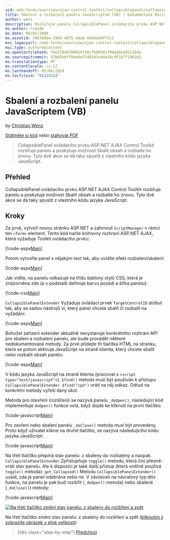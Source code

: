 ```yaml
---
uid: web-forms/overview/ajax-control-toolkit/collapsiblepanel/collapsing-and-expanding-a-panel-from-javascript-vb
title: Sbalení a rozbalení panelu JavaScriptem (VB) | Dokumentace Microsoftu
author: wenz
description: Rozšiřuje panelu CollapsiblePanel ovládacího prvku ASP.NET AJAX Control Toolkit a poskytuje možnost Sbalit obsah a rozbalte ho...
ms.author: riande
ms.date: 06/02/2008
ms.assetid: 298789b4-2964-49f5-a0a8-d4dbeb9ff2c2
msc.legacyurl: /web-forms/overview/ajax-control-toolkit/collapsiblepanel/collapsing-and-expanding-a-panel-from-javascript-vb
msc.type: authoredcontent
ms.openlocfilehash: f9e279e8700024f28cf589581f09a4bbd95118de
ms.sourcegitcommit: 51b01b6ff8edde57d8243e4da28c9f1e7f1962b2
ms.translationtype: MT
ms.contentlocale: cs-CZ
ms.lasthandoff: 05/06/2019
ms.locfileid: "65133514"
---
```

# <a name="collapsing-and-expanding-a-panel-from-javascript-vb"></a>Sbalení a rozbalení panelu JavaScriptem (VB)

by [Christian Wenz](https://github.com/wenz)

[Stáhněte si kód](http://download.microsoft.com/download/8/a/a/8aab3c3e-de6f-463f-805c-5fda567eef6e/CollapsiblePanel1.vb.zip) nebo [stahovat PDF](http://download.microsoft.com/download/b/6/a/b6ae89ee-df69-4c87-9bfb-ad1eb2b23373/collapsiblepanel1VB.pdf)

> CollapsiblePanel ovládacího prvku ASP.NET AJAX Control Toolkit rozšiřuje panelu a poskytuje možnost Sbalit obsah a rozbalte ho znovu. Tyto dvě akce se dá taky spustit z vlastního kódu jazyka JavaScript.

## <a name="overview"></a>Přehled

CollapsiblePanel ovládacího prvku ASP.NET AJAX Control Toolkit rozšiřuje panelu a poskytuje možnost Sbalit obsah a rozbalte ho znovu. Tyto dvě akce se dá taky spustit z vlastního kódu jazyka JavaScript.

## <a name="steps"></a>Kroky

Za prvé, vytvoří novou stránku ASP.NET a zahrnout `ScriptManager` v rámci ten `<form>` element. Tento kód načte knihovny rozhraní ASP.NET AJAX, která vyžaduje Toolkit ovládacího prvku:

[!code-aspx[Main](collapsing-and-expanding-a-panel-from-javascript-vb/samples/sample1.aspx)]

Potom vytvořte panel s nějakým text tak, aby uvidíte efekt rozbalení/sbalení:

[!code-aspx[Main](collapsing-and-expanding-a-panel-from-javascript-vb/samples/sample2.aspx)]

Jak vidíte, na panelu odkazuje na třídu šablony stylů CSS, která je znázorněna zde (a v podstatě definuje barvu pozadí a šířka panelu):

[!code-css[Main](collapsing-and-expanding-a-panel-from-javascript-vb/samples/sample3.css)]

`CollapsiblePanelExtender` Vyžaduje ovládací prvek `TargetControlID` atribut tak, aby se sadou nástrojů ví, který panel chcete sbalit či rozbalit na vyžádání:

[!code-aspx[Main](collapsing-and-expanding-a-panel-from-javascript-vb/samples/sample4.aspx)]

Bohužel zařízení extender aktuálně nevystavuje konkrétního rozhraní API pro sbalení a rozbalení panelu, ale bude provádět některé nedokumentované metody. Za prvé přidejte tři tlačítka HTML na stránku, která se potom aktivuje JavaScript na straně klienta, který chcete sbalit nebo rozbalit obsah panelu:

[!code-aspx[Main](collapsing-and-expanding-a-panel-from-javascript-vb/samples/sample5.aspx)]

V kódu jazyka JavaScript na straně klienta (pracovat s `<script type="text/javascript">`), `$find()` metoda musí být používán k přístupu `CollapsiblePanelExtender`. `$find("cpe")` vrátí na něj odkaz. Odtud na konkrétní metody vyřeší daný úkol.

Metoda pro otevření (rozšíření) se nazývá panelu `_doOpen()`; následující kód implementuje `doOpen()` funkce volá, když dojde ke kliknutí na první tlačítko:

[!code-javascript[Main](collapsing-and-expanding-a-panel-from-javascript-vb/samples/sample6.js)]

Pro zavření nebo sbalení panelu `_doClose()` metoda musí být provedeny. Proto když uživatel klikne na druhé tlačítko, se nazývá následujícího kódu jazyka JavaScript:

[!code-javascript[Main](collapsing-and-expanding-a-panel-from-javascript-vb/samples/sample7.js)]

Na třetí tlačítko přepíná stav panelu: z sbaleny do rozbalený a naopak. `CollapsiblePanelExtender` Zpřístupňuje `toggle()` metodu, která činí přesně: vrátí stav panelu. Ale k dispozici je také další přístup (která vnitřně používá `toggle()` metoda): `get_Collapsed()` Metodu `CollapsiblePanelExtender()` uvádí, zda je panel odebrána nebo ne. V závislosti na návratový typ této funkce, na panelu je pak buď rozšířit (`_doOpen()` metoda) nebo sbalené (`_doClose()`) metody:

[!code-javascript[Main](collapsing-and-expanding-a-panel-from-javascript-vb/samples/sample8.js)]

[![Na třetí tlačítko změní stav panelu: z sbaleny do rozšíření a zpět](collapsing-and-expanding-a-panel-from-javascript-vb/_static/image2.png)](collapsing-and-expanding-a-panel-from-javascript-vb/_static/image1.png)

Na třetí tlačítko změní stav panelu: z sbaleny do rozšíření a zpět ([kliknutím ji zobrazíte obrázek v plné velikosti](collapsing-and-expanding-a-panel-from-javascript-vb/_static/image3.png))

> [!div class="step-by-step"]
> [Předchozí](collapsing-and-expanding-a-panel-from-javascript-cs.md)
